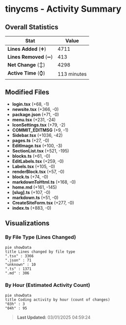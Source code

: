 # tinycms - Activity Summary 

## Overall Statistics

| Stat                   | Value                                                             |
| ---------------------- | ----------------------------------------------------------------- |
| **Lines Added** (➕)   | 4711                                          |
| **Lines Removed** (➖) | 413                                        |
| **Net Change** (↕)    | 4298                |
| **Active Time** (⌚)   | 113 minutes |


## Modified Files
- **login.tsx** (+68, -1)
- **newsite.tsx** (+366, -0)
- **package.json** (+71, -0)
- **menu.tsx** (+231, -24)
- **IconSettings.tsx** (+79, -2)
- **COMMIT_EDITMSG** (+9, -1)
- **Sidebar.tsx** (+1036, -42)
- **pages.ts** (+27, -0)
- **EditImage.tsx** (+100, -3)
- **SectionList.tsx** (+521, -195)
- **blocks.ts** (+61, -0)
- **EditLabels.tsx** (+259, -0)
- **Labels.tsx** (+105, -0)
- **renderBlock.tsx** (+57, -0)
- **block.ts** (+74, -0)
- **markdownToHtml.ts** (+168, -0)
- **home.md** (+161, -145)
- **[slug].ts** (+107, -0)
- **markdown.ts** (+51, -0)
- **CreateSiteForm.tsx** (+277, -0)
- **index.ts** (+883, -0)

## Visualizations

### By File Type (Lines Changed)

```mermaid
pie showData
title Lines changed by file type
".tsx" : 3366
".json" : 71
"unknown" : 10
".ts" : 1371
".md" : 306
```

### By Hour (Estimated Activity Count)

```mermaid
pie showData
title Coding activity by hour (count of changes)
"03h" : 3
"04h" : 95
```


> **Last Updated:** 03/01/2025 04:59:24